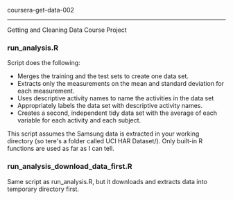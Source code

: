 coursera-get-data-002
_____________________

Getting and Cleaning Data Course Project

### run_analysis.R

Script does the following: 
* Merges the training and the test sets to create one data set.
* Extracts only the measurements on the mean and standard deviation for each measurement. 
* Uses descriptive activity names to name the activities in the data set
* Appropriately labels the data set with descriptive activity names. 
* Creates a second, independent tidy data set with the average of each variable for each activity and each subject.

This script assumes the Samsung data is extracted in your working directory (so tere's a folder called UCI HAR Dataset/). Only built-in R functions are used as far as I can tell.


### run_analysis_download_data_first.R

Same script as run_analysis.R, but it downloads and extracts data into temporary directory first.
